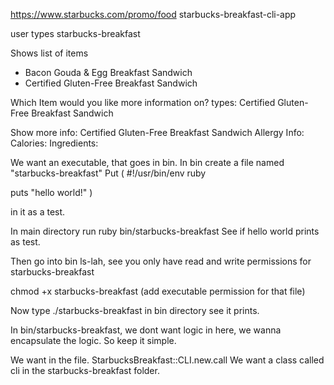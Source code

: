 https://www.starbucks.com/promo/food
starbucks-breakfast-cli-app

user types starbucks-breakfast

Shows list of items
- Bacon Gouda & Egg Breakfast Sandwich
- Certified Gluten-Free Breakfast Sandwich

Which Item would you like more information on?
types: Certified Gluten-Free Breakfast Sandwich

Show more info:
Certified Gluten-Free Breakfast Sandwich
Allergy Info:
Calories:
Ingredients:


We want an executable, that goes in bin.
In bin create a file named "starbucks-breakfast"
Put (
#!/usr/bin/env ruby

puts "hello world!"
)

in it as a test. 

In main directory run ruby bin/starbucks-breakfast
See if hello world prints as test. 

Then go into bin ls-lah, see you only have read and write permissions for starbucks-breakfast

chmod +x starbucks-breakfast (add executable permission for that file)

Now type ./starbucks-breakfast in bin directory see it prints. 

In bin/starbucks-breakfast, we dont want logic in here, we wanna encapsulate the logic. So keep it simple. 

We want in the file.
StarbucksBreakfast::CLI.new.call
We want a class called cli in the starbucks-breakfast folder. 


